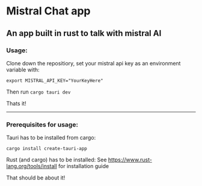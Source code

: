 # Mistral Chat app
## An app built in rust to talk with mistral AI

### Usage:
Clone down the repositiory, set your mistral api key as an environment variable with:
```
export MISTRAL_API_KEY="YourKeyHere"
```
Then run `cargo tauri dev`

Thats it!

---

### Prerequisites for usage:
Tauri has to be installed from cargo:
```
cargo install create-tauri-app
```

Rust (and cargo) has to be installed:
See https://www.rust-lang.org/tools/install for installation guide

That should be about it!
